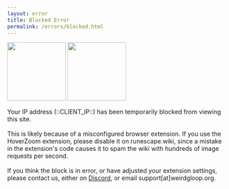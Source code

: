 ```yaml
---
layout: error
title: Blocked Error
permalink: /errors/blocked.html
---
```


<a href="https://runescape.wiki"><img src="/images/RuneScape-Wiki-logo@2x.png" width="135px" height="135px"></a>
<a href="https://oldschool.runescape.wiki"><img src="/images/Old-School-RuneScape-Wiki-logo@2x.png" width="135px" height="135px"></a>

Your IP address (::CLIENT_IP::) has been temporarily blocked from viewing this site.<br /><br />
This is likely because of a misconfigured browser extension. If you use the HoverZoom extension, please disable it on runescape.wiki, since a mistake in the extension's code causes it to spam the wiki with hundreds of image requests per second.<br /><br />
If you think the block is in error, or have adjusted your extension settings, please contact us, either on <a href="https://discord.gg/runescapewiki">Discord</a>, or email support[at]weirdgloop.org.
